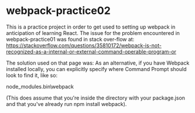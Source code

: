 # webpack-practice02

This is a practice project in order to get used to setting up webpack in anticipation of learning React. The issue for the problem encountered in webpack-practice01 was found in stack over-flow at: https://stackoverflow.com/questions/35810172/webpack-is-not-recognized-as-a-internal-or-external-command-operable-program-or

The solution used on that page was: As an alternative, if you have Webpack installed locally, you can explicitly specify where Command Prompt should look to find it, like so:

node_modules\.bin\webpack

(This does assume that you're inside the directory with your package.json and that you've already run npm install webpack).
